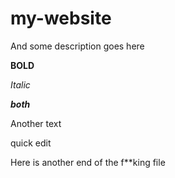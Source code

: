 # my-website

And some description goes here

__BOLD__

*Italic*

__*both*__

Another text

quick edit

Here is another end of the f**king file
